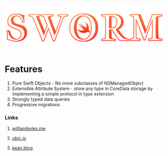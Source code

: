 ![SWORM](logo.svg)

# Features

1) Pure Swift Objects - No more subclasses of NSManagedObject
2) Extensible Attribute System - store any type in CoreData storage by implementing a simple protocol in type extension
3) Strongly typed data queries
4) Progressive migrations

### Links

1) [williamboles.me](https://williamboles.me/progressive-core-data-migration/)

2) [objc.io](https://www.objc.io/issues/4-core-data/core-data-migration/#progressive-migrations)

3) [kean.blog](https://kean.blog/post/core-data-progressive-migrations)
